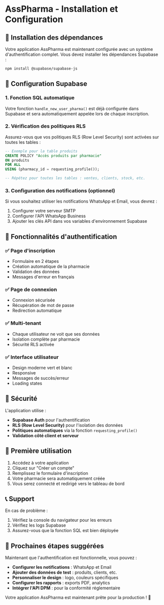 # AssPharma - Installation et Configuration

## 🚀 Installation des dépendances

Votre application AssPharma est maintenant configurée avec un système d'authentification complet. Vous devez installer les dépendances Supabase :

```bash
npm install @supabase/supabase-js
```

## 🔧 Configuration Supabase

### 1. Fonction SQL automatique

Votre fonction `handle_new_user_pharma()` est déjà configurée dans Supabase et sera automatiquement appelée lors de chaque inscription.

### 2. Vérification des politiques RLS

Assurez-vous que vos politiques RLS (Row Level Security) sont activées sur toutes les tables :

```sql
-- Exemple pour la table produits
CREATE POLICY "Accès produits par pharmacie"
ON produits
FOR ALL
USING (pharmacy_id = requesting_profile());

-- Répétez pour toutes les tables : ventes, clients, stock, etc.
```

### 3. Configuration des notifications (optionnel)

Si vous souhaitez utiliser les notifications WhatsApp et Email, vous devrez :

1. Configurer votre serveur SMTP
2. Configurer l'API WhatsApp Business
3. Ajouter les clés API dans vos variables d'environnement Supabase

## 📱 Fonctionnalités d'authentification

### ✅ Page d'inscription
- Formulaire en 2 étapes
- Création automatique de la pharmacie
- Validation des données
- Messages d'erreur en français

### ✅ Page de connexion
- Connexion sécurisée
- Récupération de mot de passe
- Redirection automatique

### ✅ Multi-tenant
- Chaque utilisateur ne voit que ses données
- Isolation complète par pharmacie
- Sécurité RLS activée

### ✅ Interface utilisateur
- Design moderne vert et blanc
- Responsive
- Messages de succès/erreur
- Loading states

## 🔐 Sécurité

L'application utilise :
- **Supabase Auth** pour l'authentification
- **RLS (Row Level Security)** pour l'isolation des données
- **Politiques automatiques** via la fonction `requesting_profile()`
- **Validation côté client et serveur**

## 🎯 Première utilisation

1. Accédez à votre application
2. Cliquez sur "Créer un compte"
3. Remplissez le formulaire d'inscription
4. Votre pharmacie sera automatiquement créée
5. Vous serez connecté et redirigé vers le tableau de bord

## 📞 Support

En cas de problème :
1. Vérifiez la console du navigateur pour les erreurs
2. Vérifiez les logs Supabase
3. Assurez-vous que la fonction SQL est bien déployée

## 🔄 Prochaines étapes suggérées

Maintenant que l'authentification est fonctionnelle, vous pouvez :

- **Configurer les notifications** : WhatsApp et Email
- **Ajouter des données de test** : produits, clients, etc.
- **Personnaliser le design** : logo, couleurs spécifiques
- **Configurer les rapports** : exports PDF, analytics
- **Intégrer l'API DPM** : pour la conformité réglementaire

Votre application AssPharma est maintenant prête pour la production ! 🎉
